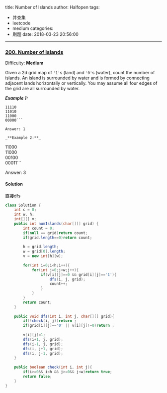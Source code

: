 title: Number of Islands
author: Halfopen
tags:
  - 并查集
  - leetcode
  - medium
categories:
  - 刷题
date: 2018-03-23 20:56:00
---
### [200\. Number of Islands](https://leetcode.com/problems/number-of-islands/description/)

Difficulty: **Medium**



Given a 2d grid map of `'1'`s (land) and `'0'`s (water), count the number of islands. An island is surrounded by water and is formed by connecting adjacent lands horizontally or vertically. You may assume all four edges of the grid are all surrounded by water.

_**Example 1:**_

```
11110  
11010  
11000  
00000```

Answer: 1

_**Example 2:**_

```
11000  
11000  
00100  
00011```

Answer: 3



#### Solution
直接dfs
```java
class Solution {
    int c = 0;
    int w, h;
    int[][] v;
    public int numIslands(char[][] grid) {
        int count = 0;
        if(null == grid)return count;
        if(grid.length==0)return count;
        
        h = grid.length;
        w = grid[0].length;
        v = new int[h][w];
        
        for(int i=0;i<h;i++){
            for(int j=0;j<w;j++){
                if(v[i][j]==0 && grid[i][j]=='1'){
                    dfs(i, j, grid);
                    count++;
                }
            }
        }
        return count;
    }
    
    public void dfs(int i, int j, char[][] grid){
        if(!check(i, j))return ;
        if(grid[i][j]=='0' || v[i][j]!=0)return ;
        
        v[i][j]=1;
        dfs(i+1, j, grid);
        dfs(i-1, j, grid);
        dfs(i, j+1, grid);
        dfs(i, j-1, grid);
    }
    
    public boolean check(int i, int j){
        if(i>=0&& i<h && j>=0&& j<w)return true;
        return false;
    }
}
```